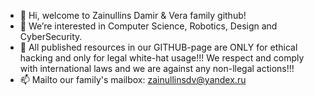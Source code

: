 - 👋 Hi, welcome to Zainullins Damir & Vera family github!
- 👀 We’re interested in Computer Science, Robotics, Design and CyberSecurity.
- 🌱 All published resources in our GITHUB-page are ONLY for ethical hacking and only for legal white-hat usage!!! We respect and comply with international laws and we are against any non-llegal actions!!!
- 📫 Mailto our family's mailbox: zainullinsdv@yandex.ru

